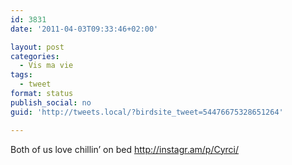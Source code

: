 ```yaml
---
id: 3831
date: '2011-04-03T09:33:46+02:00'

layout: post
categories:
  - Vis ma vie
tags:
  - tweet
format: status
publish_social: no
guid: 'http://tweets.local/?birdsite_tweet=54476675328651264'

---
```


Both of us love chillin’ on bed http://instagr.am/p/Cyrci/